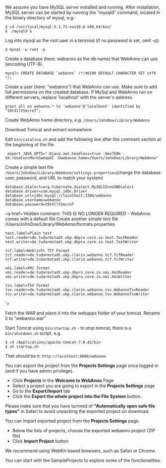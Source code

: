 We assume you have MySQL server installed and running.
After installation, MySQL server can be started by running the "mysqld" command, located in the binary directory of mysql, e.g.:

```
$ cd /usr/local/mysql-5.1.71-osx10.6-x86_64/bin/
$ ./mysqld &
```

Log into mysql as the root user in a terminal (if no password is set, omit -p):
```
$ mysql -u root -p
```

Create a database (here: webanno as the db name) that WebAnno can use (encoding UTF-8).
```
mysql> CREATE DATABASE `webanno` /*!40100 DEFAULT CHARACTER SET utf8 */;
```


Create a user (here: "webanno") that WebAnno can use. Make sure to add full permissions on the created database. If MySql and WebAnno run on different servers, replace 'localhost' with the server's address.

```
grant all on webanno.* to 'webanno'@'localhost' identified by "t0t4llYSecreT";
```

Create WebAnno home directory, e.g. `/Users/JohnDoe/Library/WebAnno`

Download Tomcat and extract somewhere

Edit `bin/catalina.sh` and add the following line after the comment section at the beginning of the file

```
 export JAVA_OPTS="-Djava.awt.headless=true -Xmx750m -XX:+UseConcMarkSweepGC -Dwebanno.home=/Users/JohnDoe/Library/WebAnno"
```

Create a simple text file `/Users/JohnDoe/Library/WebAnno/settings.properties`(change the database user, password, and URL to match your system)

```
database.dialect=org.hibernate.dialect.MySQL5InnoDBDialect
database.driver=com.mysql.jdbc.Driver
database.url=jdbc:mysql://localhost:3306/webanno
database.username=webanno
database.password=t0t4llYSecreT
```


<a href='Hidden comment:  THIS IS NO LONGER REQUIRED - WebAnno comes with a default file
Create another simple text file /Users/JohnDoe/Library/WebAnno/formats.properties

```
text.label=Plain text
text.reader=de.tudarmstadt.ukp.dkpro.core.io.text.TextReader
text.writer=de.tudarmstadt.ukp.dkpro.core.io.text.TextWriter

tcf.label=Weblicht TCF Format
tcf.reader=de.tudarmstadt.ukp.clarin.webanno.tcf.TcfReader
tcf.writer=de.tudarmstadt.ukp.clarin.webanno.tcf.TcfWriter

xmi.label=XMI format
xmi.reader=de.tudarmstadt.ukp.dkpro.core.io.xmi.XmiReader
xmi.writer=de.tudarmstadt.ukp.dkpro.core.io.xmi.XmiWriter

tsv.label=TSV Format
tsv.reader=de.tudarmstadt.ukp.clarin.webanno.tsv.WebannoTsvReader
tsv.writer=de.tudarmstadt.ukp.clarin.webanno.tsv.WebannoTsvWriter
```
'></a>


Fetch the WAR and place it into the webapps folder of your tomcat. Rename it to "webanno.war"

Start Tomcat using `bin/startup.sh` - to stop tomcat, there is a `bin/shutdown.sh` script, e.g.

```
$ cd /Applications/apache-tomcat-7.0.42/bin
$ sh startup.sh
```

That should be it: `http://localhost:8080/webanno`


You can export the project from the **Projects Settings** page once logged in (and if you have admin privilege).
  * Click **Projects** in the **Welcome to WebAnno** Page
  * Select a project you are going to export in the **Projects Settings** page
  * Go to the **Export/Import** tab
  * Click the **Export the whole project into the File System** button.

Please make sure that you have turnned of **"Automatically open safe file types"** in Safari to avoid unpacking the exported project on download.

You can import exported project from the **Projects Settings** page.
  * Below the lists of projects, choose the exported webanno project (ZIP file)
  * Click **Import Project** button

We recommend using WebKit-based browsers, such as Safari or Chrome.

You can start with the SampleProjects to explore some of the functionalities.